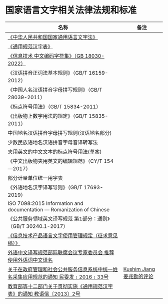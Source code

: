 # 国家语言文字相关法律法规和标准

| 名称                                                                                                            | 备注                                                                               |
| ------------------------------------------------------------------------------------------------------------- | -------------------------------------------------------------------------------- |
| [《中华人民共和国国家通用语言文字法》](http://www.gov.cn/ziliao/flfg/2005-08/31/content_27920.htm)                              |                                                                                  |
| [《通用规范汉字表》](http://www.gov.cn/zwgk/2013-08/19/content_2469793.htm)                                            |                                                                                  |
| [《信息技术 中文编码字符集》（GB 18030-2022）](http://www.cesi.cn/202207/8639.html)                                          |                                                                                  |
| 《汉语拼音正词法基本规则》（GB/T 16159-2012）                                                                                |                                                                                  |
| 《中国人名汉语拼音字母拼写规则》（GB/T 28039-2011）                                                                             |                                                                                  |
| 《标点符号用法》（GB/T 15834-2011）                                                                                     |                                                                                  |
| 《出版物上数字用法的规定》（GB/T 15835-2011）                                                                                |                                                                                  |
| 中国地名汉语拼音字母拼写规则(汉语地名部分)                                                                                        |                                                                                  |
| 少数民族语地名汉语拼音字母音译转写法                                                                                            |                                                                                  |
| 夹用英文的中文文本的标点符号用法(草案)                                                                                          |                                                                                  |
| 《中文出版物夹用英文的编辑规范》（CY/T 154—2017）                                                                               |                                                                                  |
| 部分计量单位统一用字表                                                                                                   |                                                                                  |
| 《外语地名汉字译写导则》（GB/T 17693-2019）                                                                                 |                                                                                  |
| ISO 7098:2015 Information and documentation — Romanization of Chinese                                         |                                                                                  |
| 《公共服务领域英文译写规范 第1部分：通则》（GB/T 30240.1-2017）                                                                     |                                                                                  |
| [《信息技术产品语言文字使用管理规定（征求意见稿）》](http://www.moe.gov.cn/jyb_xxgk/s5743/s5744/A02/202006/t20200605_462906.html)      |                                                                                  |
| [外语中文译写规范部际联席会议专家委员会 推荐使用外语词中文译名](推荐使用外语词规范中文译名.md)                                                           |                                                                                  |
| [关于在政府管理和社会公共服务信息系统中统一姓名采集应用规范的通知 民委发﹝2016﹞33号](http://www.gov.cn/xinwen/2016-05/09/content_5071481.htm)      | [Kushim Jiang 姜兆勤的评论](https://www.zhihu.com/question/20303978/answer/1389713804) |
| [教育部等十二部门关于贯彻实施《通用规范汉字表》的通知 教语信〔2013〕2号](http://www.moe.gov.cn/srcsite/A19/s229/201310/t20131015_159487.html) |                                                                                  |
